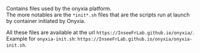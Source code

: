 Contains files used by the onyxia platform.  
The more notables are the `*init*.sh` files that 
are the scripts run at launch by container initiated by Onyxia.  

All these files are available at the url `https://InseeFrLab.github.io/onyxia/`.
Example for `onyxia-init.sh`: `https://InseeFrLab.github.io/onyxia/onyxia-init.sh`.